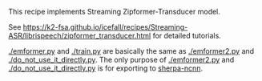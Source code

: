 This recipe implements Streaming Zipformer-Transducer model.

See https://k2-fsa.github.io/icefall/recipes/Streaming-ASR/librispeech/zipformer_transducer.html for detailed tutorials.

[./emformer.py](./emformer.py) and [./train.py](./train.py)
are basically the same as
[./emformer2.py](./emformer2.py) and [./do_not_use_it_directly.py](./do_not_use_it_directly.py).
The only purpose of [./emformer2.py](./emformer2.py) and [./do_not_use_it_directly.py](./do_not_use_it_directly.py)
is for exporting to [sherpa-ncnn](https://github.com/k2-fsa/sherpa-ncnn).

